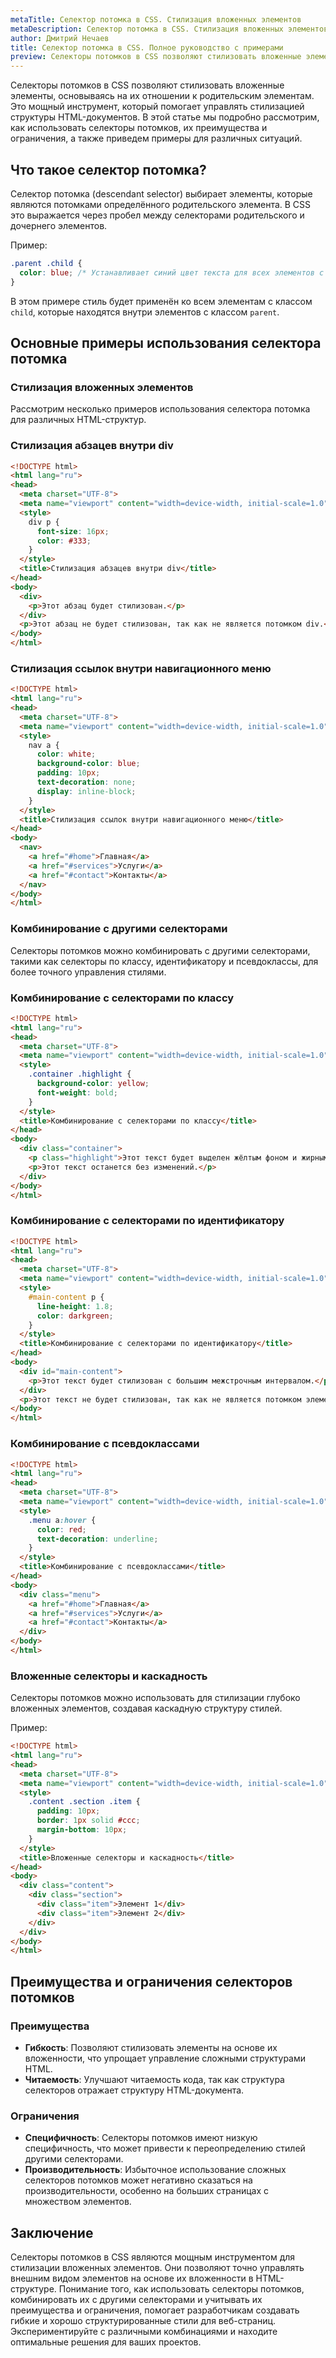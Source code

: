 ```yaml
---
metaTitle: Селектор потомка в CSS. Стилизация вложенных элементов
metaDescription: Селектор потомка в CSS. Стилизация вложенных элементов
author: Дмитрий Нечаев
title: Селектор потомка в CSS. Полное руководство с примерами
preview: Селекторы потомков в CSS позволяют стилизовать вложенные элементы, основываясь на их отношении к родительским элементам.
---
```


Селекторы потомков в CSS позволяют стилизовать вложенные элементы, основываясь на их отношении к родительским элементам. Это мощный инструмент, который помогает управлять стилизацией структуры HTML-документов. В этой статье мы подробно рассмотрим, как использовать селекторы потомков, их преимущества и ограничения, а также приведем примеры для различных ситуаций.

## Что такое селектор потомка?

Селектор потомка (descendant selector) выбирает элементы, которые являются потомками определённого родительского элемента. В CSS это выражается через пробел между селекторами родительского и дочернего элементов.

Пример:

```css
.parent .child {
  color: blue; /* Устанавливает синий цвет текста для всех элементов с классом "child" внутри элементов с классом "parent" */
}

```

В этом примере стиль будет применён ко всем элементам с классом `child`, которые находятся внутри элементов с классом `parent`.

## Основные примеры использования селектора потомка

### Стилизация вложенных элементов

Рассмотрим несколько примеров использования селектора потомка для различных HTML-структур.

### Стилизация абзацев внутри div

```html
<!DOCTYPE html>
<html lang="ru">
<head>
  <meta charset="UTF-8">
  <meta name="viewport" content="width=device-width, initial-scale=1.0">
  <style>
    div p {
      font-size: 16px;
      color: #333;
    }
  </style>
  <title>Стилизация абзацев внутри div</title>
</head>
<body>
  <div>
    <p>Этот абзац будет стилизован.</p>
  </div>
  <p>Этот абзац не будет стилизован, так как не является потомком div.</p>
</body>
</html>

```

### Стилизация ссылок внутри навигационного меню

```html
<!DOCTYPE html>
<html lang="ru">
<head>
  <meta charset="UTF-8">
  <meta name="viewport" content="width=device-width, initial-scale=1.0">
  <style>
    nav a {
      color: white;
      background-color: blue;
      padding: 10px;
      text-decoration: none;
      display: inline-block;
    }
  </style>
  <title>Стилизация ссылок внутри навигационного меню</title>
</head>
<body>
  <nav>
    <a href="#home">Главная</a>
    <a href="#services">Услуги</a>
    <a href="#contact">Контакты</a>
  </nav>
</body>
</html>

```

### Комбинирование с другими селекторами

Селекторы потомков можно комбинировать с другими селекторами, такими как селекторы по классу, идентификатору и псевдоклассы, для более точного управления стилями.

### Комбинирование с селекторами по классу

```html
<!DOCTYPE html>
<html lang="ru">
<head>
  <meta charset="UTF-8">
  <meta name="viewport" content="width=device-width, initial-scale=1.0">
  <style>
    .container .highlight {
      background-color: yellow;
      font-weight: bold;
    }
  </style>
  <title>Комбинирование с селекторами по классу</title>
</head>
<body>
  <div class="container">
    <p class="highlight">Этот текст будет выделен жёлтым фоном и жирным шрифтом.</p>
    <p>Этот текст останется без изменений.</p>
  </div>
</body>
</html>

```

### Комбинирование с селекторами по идентификатору

```html
<!DOCTYPE html>
<html lang="ru">
<head>
  <meta charset="UTF-8">
  <meta name="viewport" content="width=device-width, initial-scale=1.0">
  <style>
    #main-content p {
      line-height: 1.8;
      color: darkgreen;
    }
  </style>
  <title>Комбинирование с селекторами по идентификатору</title>
</head>
<body>
  <div id="main-content">
    <p>Этот текст будет стилизован с большим межстрочным интервалом.</p>
  </div>
  <p>Этот текст не будет стилизован, так как не является потомком элемента с id "main-content".</p>
</body>
</html>

```

### Комбинирование с псевдоклассами

```html
<!DOCTYPE html>
<html lang="ru">
<head>
  <meta charset="UTF-8">
  <meta name="viewport" content="width=device-width, initial-scale=1.0">
  <style>
    .menu a:hover {
      color: red;
      text-decoration: underline;
    }
  </style>
  <title>Комбинирование с псевдоклассами</title>
</head>
<body>
  <div class="menu">
    <a href="#home">Главная</a>
    <a href="#services">Услуги</a>
    <a href="#contact">Контакты</a>
  </div>
</body>
</html>

```

### Вложенные селекторы и каскадность

Селекторы потомков можно использовать для стилизации глубоко вложенных элементов, создавая каскадную структуру стилей.

Пример:

```html
<!DOCTYPE html>
<html lang="ru">
<head>
  <meta charset="UTF-8">
  <meta name="viewport" content="width=device-width, initial-scale=1.0">
  <style>
    .content .section .item {
      padding: 10px;
      border: 1px solid #ccc;
      margin-bottom: 10px;
    }
  </style>
  <title>Вложенные селекторы и каскадность</title>
</head>
<body>
  <div class="content">
    <div class="section">
      <div class="item">Элемент 1</div>
      <div class="item">Элемент 2</div>
    </div>
  </div>
</body>
</html>

```

## Преимущества и ограничения селекторов потомков

### Преимущества

- **Гибкость**: Позволяют стилизовать элементы на основе их вложенности, что упрощает управление сложными структурами HTML.
- **Читаемость**: Улучшают читаемость кода, так как структура селекторов отражает структуру HTML-документа.

### Ограничения

- **Специфичность**: Селекторы потомков имеют низкую специфичность, что может привести к переопределению стилей другими селекторами.
- **Производительность**: Избыточное использование сложных селекторов потомков может негативно сказаться на производительности, особенно на больших страницах с множеством элементов.

## Заключение

Селекторы потомков в CSS являются мощным инструментом для стилизации вложенных элементов. Они позволяют точно управлять внешним видом элементов на основе их вложенности в HTML-структуре. Понимание того, как использовать селекторы потомков, комбинировать их с другими селекторами и учитывать их преимущества и ограничения, помогает разработчикам создавать гибкие и хорошо структурированные стили для веб-страниц. Экспериментируйте с различными комбинациями и находите оптимальные решения для ваших проектов.